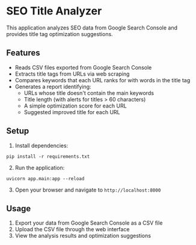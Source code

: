 # SEO Title Analyzer

This application analyzes SEO data from Google Search Console and provides title tag optimization suggestions.

## Features

- Reads CSV files exported from Google Search Console
- Extracts title tags from URLs via web scraping
- Compares keywords that each URL ranks for with words in the title tag
- Generates a report identifying:
  - URLs whose title doesn't contain the main keywords
  - Title length (with alerts for titles > 60 characters)
  - A simple optimization score for each URL
  - Suggested improved title for each URL

## Setup

1. Install dependencies:
```
pip install -r requirements.txt
```

2. Run the application:
```
uvicorn app.main:app --reload
```

3. Open your browser and navigate to `http://localhost:8000`

## Usage

1. Export your data from Google Search Console as a CSV file
2. Upload the CSV file through the web interface
3. View the analysis results and optimization suggestions
